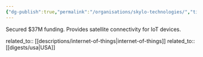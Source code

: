 ```yaml
---
{"dg-publish":true,"permalink":"/organisations/skylo-technologies/","title":"Skylo Technologies"}
---
```



Secured $37M funding. Provides satellite connectivity for IoT devices.

related_to:: [[descriptions/internet-of-things\|internet-of-things]]
related_to:: [[digests/usa\|USA]]
